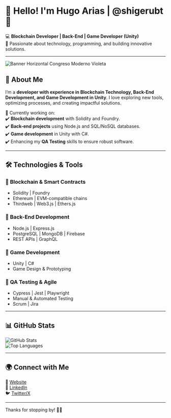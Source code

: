 # 👋 Hello! I'm Hugo Arias | @shigerubt 🚀  

💻 **Blockchain Developer | Back-End | Game Developer (Unity)**  
🔹 Passionate about technology, programming, and building innovative solutions.  

---
![Banner Horizontal Congreso Moderno Violeta](https://github.com/Shigerubt/Shigerubt/blob/main/Building%20the%20future%20with%20code.png)

## 🚀 About Me  
I’m a **developer with experience in Blockchain Technology, Back-End Development, and Game Development in Unity**. I love exploring new tools, optimizing processes, and creating impactful solutions.  

📌 Currently working on:  
✔️ **Blockchain development** with Solidity and Foundry.  
✔️ **Back-end projects** using Node.js and SQL/NoSQL databases.  
✔️ **Game development** in Unity with C#.  
✔️ Enhancing my **QA Testing** skills to ensure robust software.  

---

## 🛠️ Technologies & Tools  

### 🔹 **Blockchain & Smart Contracts**  
- Solidity | Foundry  
- Ethereum | EVM-compatible chains  
- Thirdweb | Web3.js | Ethers.js  

### 🔹 **Back-End Development**  
- Node.js | Express.js  
- PostgreSQL | MongoDB | Firebase  
- REST APIs | GraphQL  

### 🔹 **Game Development**  
- Unity | C#  
- Game Design & Prototyping  

### 🔹 **QA Testing & Agile**  
- Cypress | Jest | Playwright  
- Manual & Automated Testing  
- Scrum | Jira  

---

## 📊 GitHub Stats  
![GitHub Stats](https://github-readme-stats.vercel.app/api?username=shigerubt&show_icons=true&theme=radical)  
![Top Languages](https://github-readme-stats.vercel.app/api/top-langs/?username=shigerubt&layout=compact&theme=radical)  

---

## 🌍 Connect with Me  
💼 [Website](https://ariascode.dev)  
📌 [LinkedIn](https://linkedin.com/in/yourusername)  
🐦 [Twitter/X](https://twitter.com/yourusername)  

---

Thanks for stopping by! 🚀✨  
